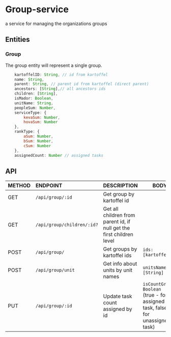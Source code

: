 # Group-service

a service for managing the organizations groups

## Entities

### Group

The group entity will represent a single group.

```javascript
    kartoffelID: String, // id from kartoffel
    name: String,
    parent: String, // parent id from kartoffel (direct parent)
    ancestors: [String],// all ancestors ids
    children: [String],
    isMador: Boolean,
    unitName: String,
    peopleSum: Number,
    serviceType: {
        kevaSum: Number,
        hovaSum: Number
    },
    rankType: {
        aSum: Number,
        bSum: Number,
        cSum: Number
    },
    assignedCount: Number // assigned tasks
```

## API

| METHOD | ENDPOINT                   | DESCRIPTION                                                           | BODY                                                                               |
| ------ | :------------------------- | :-------------------------------------------------------------------- | ---------------------------------------------------------------------------------- |
| GET    | `/api/group/:id`           | Get group by kartoffel id                                             |                                                                                    |
| GET    | `/api/group/children/:id?` | Get all children from parent id, if null get the first children level |                                                                                    |
| POST   | `/api/group/`              | Get groups by kartoffel ids                                           | `ids: [kartoffelId]`                                                               |
| POST   | `/api/group/unit`          | Get info about units by unit names                                    | `unitsNames: [String]`                                                             |
| PUT    | `/api/group/:id`           | Update task count assigned by id                                      | `isCountGrow: Boolean` <br>(true - for assigned task, false - for unassigned task) |
